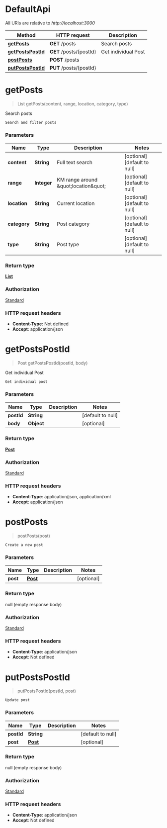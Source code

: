 # DefaultApi

All URIs are relative to *http://localhost:3000*

Method | HTTP request | Description
------------- | ------------- | -------------
[**getPosts**](DefaultApi.md#getPosts) | **GET** /posts | Search posts
[**getPostsPostId**](DefaultApi.md#getPostsPostId) | **GET** /posts/{postId} | Get individual Post
[**postPosts**](DefaultApi.md#postPosts) | **POST** /posts | 
[**putPostsPostId**](DefaultApi.md#putPostsPostId) | **PUT** /posts/{postId} | 


<a name="getPosts"></a>
# **getPosts**
> List getPosts(content, range, location, category, type)

Search posts

    Search and filter posts

### Parameters

Name | Type | Description  | Notes
------------- | ------------- | ------------- | -------------
 **content** | **String**| Full text search | [optional] [default to null]
 **range** | **Integer**| KM range around \&quot;location\&quot; | [optional] [default to null]
 **location** | **String**| Current location | [optional] [default to null]
 **category** | **String**| Post category | [optional] [default to null]
 **type** | **String**| Post type | [optional] [default to null]

### Return type

[**List**](..//Models/Post.md)

### Authorization

[Standard](../README.md#Standard)

### HTTP request headers

- **Content-Type**: Not defined
- **Accept**: application/json

<a name="getPostsPostId"></a>
# **getPostsPostId**
> Post getPostsPostId(postId, body)

Get individual Post

    Get individual post

### Parameters

Name | Type | Description  | Notes
------------- | ------------- | ------------- | -------------
 **postId** | **String**|  | [default to null]
 **body** | **Object**|  | [optional]

### Return type

[**Post**](..//Models/Post.md)

### Authorization

[Standard](../README.md#Standard)

### HTTP request headers

- **Content-Type**: application/json, application/xml
- **Accept**: application/json

<a name="postPosts"></a>
# **postPosts**
> postPosts(post)



    Create a new post

### Parameters

Name | Type | Description  | Notes
------------- | ------------- | ------------- | -------------
 **post** | [**Post**](..//Models/Post.md)|  | [optional]

### Return type

null (empty response body)

### Authorization

[Standard](../README.md#Standard)

### HTTP request headers

- **Content-Type**: application/json
- **Accept**: Not defined

<a name="putPostsPostId"></a>
# **putPostsPostId**
> putPostsPostId(postId, post)



    Update post

### Parameters

Name | Type | Description  | Notes
------------- | ------------- | ------------- | -------------
 **postId** | **String**|  | [default to null]
 **post** | [**Post**](..//Models/Post.md)|  | [optional]

### Return type

null (empty response body)

### Authorization

[Standard](../README.md#Standard)

### HTTP request headers

- **Content-Type**: application/json
- **Accept**: Not defined

